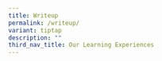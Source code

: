 ```yaml
---
title: Writeup
permalink: /writeup/
variant: tiptap
description: ""
third_nav_title: Our Learning Experiences
---
```

